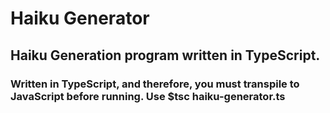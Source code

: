 # Haiku Generator
## Haiku Generation program written in TypeScript. 
### Written in TypeScript, and therefore, you must transpile to JavaScript before running. Use $tsc haiku-generator.ts
